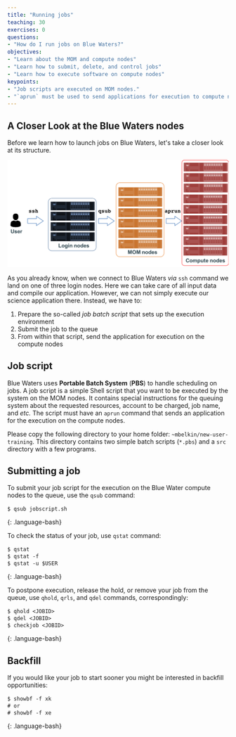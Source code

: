 ```yaml
---
title: "Running jobs"
teaching: 30
exercises: 0
questions:
- "How do I run jobs on Blue Waters?"
objectives:
- "Learn about the MOM and compute nodes"
- "Learn how to submit, delete, and control jobs"
- "Learn how to execute software on compute nodes"
keypoints:
- "Job scripts are executed on MOM nodes."
- "`aprun` must be used to send applications for execution to compute nodes."
---
```


## A Closer Look at the Blue Waters nodes

Before we learn how to launch jobs on Blue Waters,
let's take a closer look at its structure.

![Blue Waters nodes](../fig/BW-nodes.png)


As you already know, when we connect to Blue Waters _via_ `ssh` command we land on one
of three login nodes. Here we can take care of all input data and compile our application.
However, we can not simply execute our science  application there. Instead, we have to:

1. Prepare the so-called _job batch script_ that sets up the execution environment
2. Submit the job to the queue
3. From within that script, send the application for execution on the compute nodes

## Job script

Blue Waters uses **Portable Batch System** (**PBS**) to handle scheduling on jobs.  A job script is
a simple Shell script that you want to be executed by the system on the MOM nodes.  It contains
special instructions for the queuing system about the requested resources, account to be charged,
job name, and _etc._ The script must have an `aprun` command that sends an application for the
execution on the compute nodes.

Please copy the following directory to your home folder: `~mbelkin/new-user-training`.
This directory contains two simple batch scripts (`*.pbs`) and a `src` directory with
a few programs.


## Submitting a job

To submit your job script for the execution on the Blue Water compute nodes
to the queue, use the `qsub` command:
~~~
$ qsub jobscript.sh
~~~
{: .language-bash}

To check the status of your job, use `qstat` command:
~~~
$ qstat
$ qstat -f
$ qstat -u $USER
~~~
{: .language-bash}

To postpone execution, release the hold, or remove your job from the queue, use `qhold`, `qrls`, and
`qdel` commands, correspondingly:
~~~
$ qhold <JOBID>
$ qdel <JOBID>
$ checkjob <JOBID>
~~~
{: .language-bash}


## Backfill

If you would like your job to start sooner you might be interested in backfill opportunities:

~~~
$ showbf -f xk
# or
# showbf -f xe
~~~
{: .language-bash}

